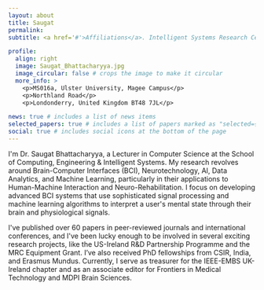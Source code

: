 ```yaml
---
layout: about
title: Saugat
permalink: 
subtitle: <a href='#'>Affiliations</a>. Intelligent Systems Research Centre, Ulster University

profile:
  align: right
  image: Saugat_Bhattacharyya.jpg
  image_circular: false # crops the image to make it circular
  more_info: >
    <p>MS016a, Ulster University, Magee Campus</p>
    <p>Northland Road</p>
    <p>Londonderry, United Kingdom BT48 7JL</p>

news: true # includes a list of news items
selected_papers: true # includes a list of papers marked as "selected={true}"
social: true # includes social icons at the bottom of the page
---
```


I'm Dr. Saugat Bhattacharyya, a Lecturer in Computer Science at the School of Computing, Engineering & Intelligent Systems. My research revolves around Brain-Computer Interfaces (BCI), Neurotechnology, AI, Data Analytics, and Machine Learning, particularly in their applications to Human-Machine Interaction and Neuro-Rehabilitation. I focus on developing advanced BCI systems that use sophisticated signal processing and machine learning algorithms to interpret a user's mental state through their brain and physiological signals.

I've published over 60 papers in peer-reviewed journals and international conferences, and I've been lucky enough to be involved in several exciting research projects, like the US-Ireland R&D Partnership Programme and the MRC Equipment Grant. I’ve also received PhD fellowships from CSIR, India, and Erasmus Mundus. Currently, I serve as treasurer for the IEEE-EMBS UK-Ireland chapter and as an associate editor for Frontiers in Medical Technology and MDPI Brain Sciences.
